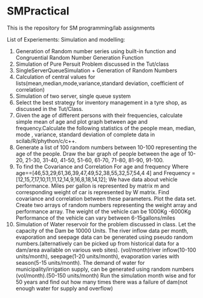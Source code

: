 # SMPractical
This is the repository for SM programming/lab assignments

List of Experiements: Simulation and modelling:
1. Generation of Random number series  using built-in function and Congruential Random Number Generation Function
2. Simulation of Pure Persuit Problem discussed in the Tut/class
3. SingleServerQueueSimulation + Generation of Random Numbers
4. Calculation of central values for lists(mean,median,mode,variance,standard deviation, coefficient of correlation)
5. Simulation of two server, single queue system
6. Select the best strategy for inventory management in a tyre shop, as discussed in the Tut/Class.
7. Given the age of different persons with their frequencies, calculate simple mean of age and plot graph between age and frequency.Calculate the following statistics of the people mean, median, mode , variance, standard deviation of complete data in scilab/R/phython/c/c++.
8. Generate a list of 100 random numbers between 10-100 representing the age of the people. 
Draw the bar graph of people between the age of 10-20, 21-30, 31-40, 41-50, 51-60, 61-70, 71-80, 81-90, 91-100.
9. To find the Covariance and Correlation For age and frequency Where
 age==[46,53,29,61,36,39,47,49,52,38,55,32,57,54,4 4] and
Frequency = [12,15,7,17,10,11,11,12,14,9,16,8,18,14,12];
We have data about vehicle performance. Miles per gallon is represented by matrix m and corresponding weight of car is represented by W matrix. Find covariance and correlation between these parameters. Plot the data set.
Create two arrays of random numbers representing the weight array and performance array.
The weight of the vehicle can be 1000Kg -6000Kg
Performance of the vehicle can vary between 6-15gallons/miles
10. Simulation of Water reservoir for the problem discussed in class.
 Let the capacity of the Dam be 10000 Units.
 The river inflow data per month, evaporation and seepage data can be generated using pseudo random numbers.(alternatively  can be picked up from historical data for a dam/area available on various web sites). (vol/month)river inflow(10-100 units/month), seepage(1-20 units/month), evaporation varies with season(5-15 units/month).
The demand of water for municipality/irrigation supply, can be generated using random numbers (vol/month).(50-150 units/month)
Run the simulation month wise and for 50 years and find out how many times there was a failure of dam(not enough water for supply and overflow)

